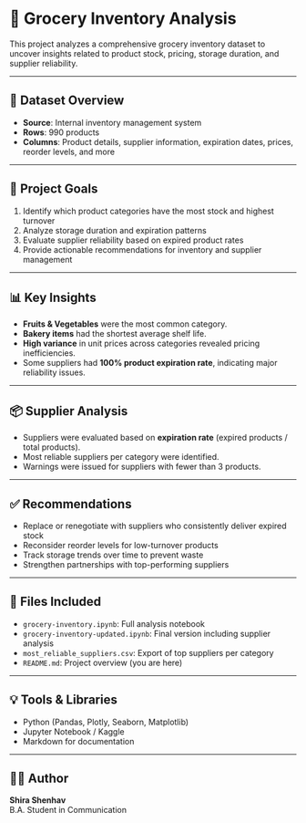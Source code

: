 # 🛒 Grocery Inventory Analysis

This project analyzes a comprehensive grocery inventory dataset to uncover insights related to product stock, pricing, storage duration, and supplier reliability.

---

## 📁 Dataset Overview

- **Source**: Internal inventory management system
- **Rows**: 990 products  
- **Columns**: Product details, supplier information, expiration dates, prices, reorder levels, and more

---

## 🎯 Project Goals

1. Identify which product categories have the most stock and highest turnover
2. Analyze storage duration and expiration patterns
3. Evaluate supplier reliability based on expired product rates
4. Provide actionable recommendations for inventory and supplier management

---

## 📊 Key Insights

- **Fruits & Vegetables** were the most common category.
- **Bakery items** had the shortest average shelf life.
- **High variance** in unit prices across categories revealed pricing inefficiencies.
- Some suppliers had **100% product expiration rate**, indicating major reliability issues.

---

## 📦 Supplier Analysis

- Suppliers were evaluated based on **expiration rate** (expired products / total products).
- Most reliable suppliers per category were identified.
- Warnings were issued for suppliers with fewer than 3 products.

---

## ✅ Recommendations

- Replace or renegotiate with suppliers who consistently deliver expired stock
- Reconsider reorder levels for low-turnover products
- Track storage trends over time to prevent waste
- Strengthen partnerships with top-performing suppliers

---

## 📁 Files Included

- `grocery-inventory.ipynb`: Full analysis notebook
- `grocery-inventory-updated.ipynb`: Final version including supplier analysis
- `most_reliable_suppliers.csv`: Export of top suppliers per category
- `README.md`: Project overview (you are here)

---

## 💡 Tools & Libraries

- Python (Pandas, Plotly, Seaborn, Matplotlib)
- Jupyter Notebook / Kaggle
- Markdown for documentation

---

## 🙋‍♀️ Author

**Shira Shenhav**  
B.A. Student in Communication  
